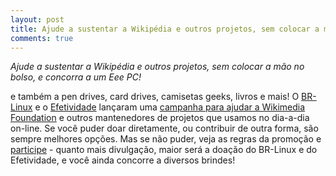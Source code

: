 ```yaml
---
layout: post
title: Ajude a sustentar a Wikipédia e outros projetos, sem colocar a mão no bolso, e concorra a um Eee PC!
comments: true
---
```


*Ajude a sustentar a Wikipédia e outros projetos, sem colocar a mão no bolso, e concorra a um Eee PC!*

e também a pen drives, card drives, camisetas geeks, livros e mais! O [BR-Linux](http://br-linux.org) e o [Efetividade](http://efetividade.net) lançaram uma [campanha para ajudar a Wikimedia Foundation](http://br-linux.org/2008/campanha-wikipedia) e outros mantenedores de projetos que usamos no dia-a-dia on-line. Se você puder doar diretamente, ou contribuir de outra forma, são sempre melhores opções. Mas se não puder, veja as regras da promoção e [participe](http://br-linux.org/2008/campanha-wikipedia) - quanto mais divulgação, maior será a doação do BR-Linux e do Efetividade, e você ainda concorre a diversos brindes!
